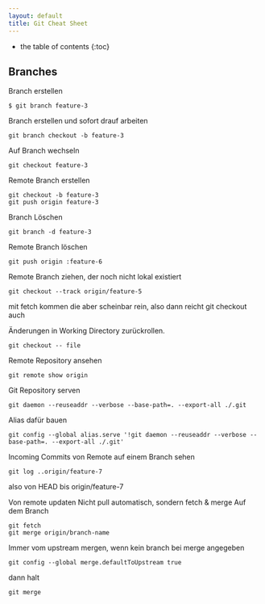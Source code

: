 ```yaml
---
layout: default
title: Git Cheat Sheet
---
```


* the table of contents
{:toc}

## Branches

Branch erstellen

```
$ git branch feature-3
```

Branch erstellen und sofort drauf arbeiten

```
git branch checkout -b feature-3
```

Auf Branch wechseln

```
git checkout feature-3
```

Remote Branch erstellen
```
git checkout -b feature-3
git push origin feature-3
```

Branch Löschen
```
git branch -d feature-3
```

Remote Branch löschen

```
git push origin :feature-6
```

Remote Branch ziehen, der noch nicht lokal existiert

```
git checkout --track origin/feature-5
```

mit fetch kommen die aber scheinbar rein, also dann reicht git checkout auch

Änderungen in Working Directory zurückrollen.

```
git checkout -- file
```

Remote Repository ansehen
```
git remote show origin
```

Git Repository serven

```
git daemon --reuseaddr --verbose --base-path=. --export-all ./.git
```

Alias dafür bauen

```
git config --global alias.serve '!git daemon --reuseaddr --verbose --base-path=. --export-all ./.git'
```

Incoming Commits von Remote auf einem Branch sehen

```
git log ..origin/feature-7
```
also von HEAD bis origin/feature-7

Von remote updaten
Nicht pull automatisch, sondern fetch & merge
Auf dem Branch

```
git fetch
git merge origin/branch-name
```

Immer vom upstream mergen, wenn kein branch bei merge angegeben

```
git config --global merge.defaultToUpstream true
```

dann halt

```
git merge
```

